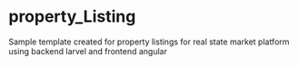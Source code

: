 # property_Listing
Sample template created for property listings for real state market platform using backend larvel and frontend angular
